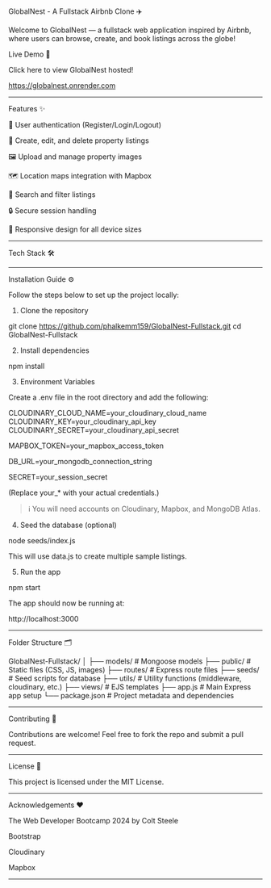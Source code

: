 GlobalNest - A Fullstack Airbnb Clone ✈️

Welcome to GlobalNest — a fullstack web application inspired by Airbnb, where users can browse, create, and book listings across the globe!

Live Demo 🚀

Click here to view GlobalNest hosted!

https://globalnest.onrender.com


---

Features ✨

🔐 User authentication (Register/Login/Logout)

🏡 Create, edit, and delete property listings

🖼️ Upload and manage property images

🗺️ Location maps integration with Mapbox

🔎 Search and filter listings

🔒 Secure session handling

📱 Responsive design for all device sizes



---

Tech Stack 🛠️


---

Installation Guide ⚙️

Follow the steps below to set up the project locally:

1. Clone the repository

git clone https://github.com/phalkemm159/GlobalNest-Fullstack.git
cd GlobalNest-Fullstack

2. Install dependencies

npm install

3. Environment Variables

Create a .env file in the root directory and add the following:

CLOUDINARY_CLOUD_NAME=your_cloudinary_cloud_name
CLOUDINARY_KEY=your_cloudinary_api_key
CLOUDINARY_SECRET=your_cloudinary_api_secret

MAPBOX_TOKEN=your_mapbox_access_token

DB_URL=your_mongodb_connection_string

SECRET=your_session_secret

(Replace your_* with your actual credentials.)

> ℹ️ You will need accounts on Cloudinary, Mapbox, and MongoDB Atlas.



4. Seed the database (optional)

node seeds/index.js

This will use data.js to create multiple sample listings.

5. Run the app

npm start

The app should now be running at:

http://localhost:3000


---

Folder Structure 🗂️

GlobalNest-Fullstack/
│
├── models/         # Mongoose models
├── public/         # Static files (CSS, JS, images)
├── routes/         # Express route files
├── seeds/          # Seed scripts for database
├── utils/          # Utility functions (middleware, cloudinary, etc.)
├── views/          # EJS templates
├── app.js          # Main Express app setup
└── package.json    # Project metadata and dependencies


---

Contributing 🤝

Contributions are welcome! Feel free to fork the repo and submit a pull request.


---

License 📝

This project is licensed under the MIT License.


---

Acknowledgements ❤️

The Web Developer Bootcamp 2024 by Colt Steele

Bootstrap

Cloudinary

Mapbox



---
